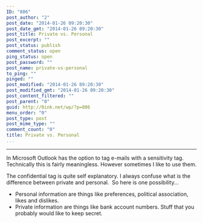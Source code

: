```yaml
---
ID: "806"
post_author: "2"
post_date: "2014-01-26 09:20:30"
post_date_gmt: "2014-01-26 09:20:30"
post_title: Private vs. Personal
post_excerpt: ""
post_status: publish
comment_status: open
ping_status: open
post_password: ""
post_name: private-vs-personal
to_ping: ""
pinged: ""
post_modified: "2014-01-26 09:20:30"
post_modified_gmt: "2014-01-26 09:20:30"
post_content_filtered: ""
post_parent: "0"
guid: http://0ink.net/wp/?p=806
menu_order: "0"
post_type: post
post_mime_type: ""
comment_count: "0"
title: Private vs. Personal
...
```

---

In Microsoft Outlook has the option to tag e-mails with a sensitivity tag. Technically this is fairly meaningless. However sometimes I like to use them.  

The confidential tag is quite self explanatory. I always confuse what is the difference between private and personal.  So here is one possibility...

*   Personal information are things like preferences, political association, likes and dislikes.
*   Private information are things like bank account numbers. Stuff that you probably would like to keep secret.
